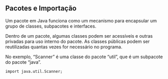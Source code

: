 ## Pacotes e Importação

Um pacote em Java funciona como um mecanismo para encapsular um grupo de classes, subpacotes e interfaces.  
  
Dentro de um pacote, algumas classes podem ser acessíveis e outras privadas para uso interno do pacote.
As classes  públicas podem ser reutilizadas quantas vezes for necessário no programa.
  
No exemplo, “Scanner” é uma classe do pacote “util”, que é um subpacote do pacote “java”.  
  
`import java.util.Scanner;`
